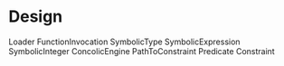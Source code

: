 Design
======

Loader
FunctionInvocation
SymbolicType
SymbolicExpression
SymbolicInteger
ConcolicEngine
PathToConstraint
Predicate
Constraint
